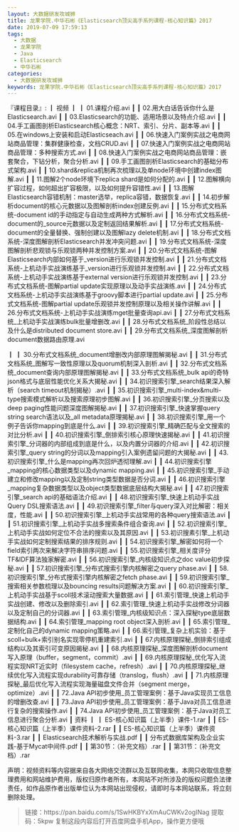 ```yaml
---
layout: 大数据研发攻城狮
title: 龙果学院.中华石彬《Elasticsearch顶尖高手系列课程-核心知识篇》2017
date: 2019-07-09 17:59:13
tags:
  - 大数据
  - 龙果学院
  - Java
  - Elasticsearch
  - 中华石彬
categories:
  - 大数据研发攻城狮
keywords: 龙果学院.中华石彬《Elasticsearch顶尖高手系列课程-核心知识篇》2017
---
```

『课程目录』: 
┃  视频
┃  ┃  01.课程介绍.avi
┃  ┃  02.用大白话告诉你什么是Elasticsearch.avi
┃  ┃  03.Elasticsearch的功能、适用场景以及特点介绍.avi
┃  ┃  04.手工画图剖析Elasticsearch核心概念：NRT、索引、分片、副本等.avi
┃  ┃  05.在windows上安装和启动Elasticseach.avi
┃  ┃  06.快速入门案例实战之电商网站商品管理：集群健康检查，文档CRUD.avi
┃  ┃  07.快速入门案例实战之电商网站商品管理：多种搜索方式.avi
┃  ┃  08.快速入门案例实战之电商网站商品管理：嵌套聚合，下钻分析，聚合分析.avi
┃  ┃  09.手工画图剖析Elasticsearch的基础分布式架构.avi
┃  ┃  10.shard&replica机制再次梳理以及单node环境中创建index图解.avi
┃  ┃  11.图解2个node环境下replica shard是如何分配的.avi
┃  ┃  12.图解横向扩容过程，如何超出扩容极限，以及如何提升容错性.avi
┃  ┃  13.图解Elasticsearch容错机制：master选举，replica容错，数据恢复.avi
┃  ┃  14.初步解析document的核心元数据以及图解剖析index创建反例.avi
┃  ┃  15.分布式文档系统-document id的手动指定与自动生成两种方式解析.avi
┃  ┃  16.分布式文档系统-document的_source元数据以及定制返回结果解析.avi
┃  ┃  17.分布式文档系统-document的全量替换、强制创建以及图解lazy delete机制.avi
┃  ┃  18.分布式文档系统-深度图解剖析Elasticsearch并发冲突问题.avi
┃  ┃  19.分布式文档系统-深度图解剖析悲观锁与乐观锁两种并发控制方案.avi
┃  ┃  20.分布式文档系统-图解Elasticsearch内部如何基于_version进行乐观锁并发控制.avi
┃  ┃  21.分布式文档系统-上机动手实战演练基于_version进行乐观锁并发控制.avi
┃  ┃  22.分布式文档系统-上机动手实战演练基于external version进行乐观锁并发控制.avi
┃  ┃  23.分布式文档系统-图解partial update实现原理以及动手实战演练.avi
┃  ┃  24.分布式文档系统-上机动手实战演练基于groovy脚本进行partial update.avi
┃  ┃  25.分布式文档系统-图解partial update乐观锁并发控制原理以及相关操作讲解.avi
┃  ┃  26.分布式文档系统-上机动手实战演练mget批量查询api.avi
┃  ┃  27.分布式文档系统_上机动手实战演练bulk批量增删改.avi
┃  ┃  28.分布式文档系统_阶段性总结以及什么是distributed document store.avi
┃  ┃  29.分布式文档系统_深度图解剖析document数据路由原理.avi
<!-- more -->  
┃  ┃  30.分布式文档系统_document增删改内部原理图解揭秘.avi
┃  ┃  31.分布式文档系统_图解写一致性原理以及quorum机制深入剖析.avi
┃  ┃  32.分布式文档系统_document查询内部原理图解揭秘.avi
┃  ┃  33.分布式文档系统_bulk api的奇特json格式与底层性能优化关系大揭秘.avi
┃  ┃  34.初识搜索引擎_search结果深入解析（search timeout机制揭秘）.avi
┃  ┃  35.初识搜索引擎_multi-index&multi-type搜索模式解析以及搜索原理初步图解.avi
┃  ┃  36.初识搜索引擎_分页搜索以及deep paging性能问题深度图解揭秘.avi
┃  ┃  37.初识搜索引擎_快速掌握query string search语法以及_all metadata原理揭秘.avi
┃  ┃  38.初识搜索引擎_用一个例子告诉你mapping到底是什么.avi
┃  ┃  39.初识搜索引擎_精确匹配与全文搜索的对比分析.avi
┃  ┃  40.初识搜索引擎_倒排索引核心原理快速揭秘.avi
┃  ┃  41.初识搜索引擎_分词器的内部组成到底是什么，以及内置分词器的介绍.avi
┃  ┃  42.初识搜索引擎_query string的分词以及mapping引入案例遗留问题的大揭秘.avi
┃  ┃  43.初识搜索引擎_什么是mapping再次回炉透彻理解.avi
┃  ┃  44.初识搜索引擎_mapping的核心数据类型以及dynamic mapping.avi
┃  ┃  45.初识搜索引擎_手动建立和修改mapping以及定制string类型数据是否分词.avi
┃  ┃  46.初识搜索引擎_mapping复杂数据类型以及object类型数据底层结构大揭秘.avi
┃  ┃  47.初识搜索引擎_search api的基础语法介绍.avi
┃  ┃  48.初识搜索引擎_快速上机动手实战Query DSL搜索语法.avi
┃  ┃  49.初识搜索引擎_filter与query深入对比解密：相关度，性能.avi
┃  ┃  50.初识搜索引擎_上机动手实战常用的各种query搜索语法.avi
┃  ┃  51.初识搜索引擎_上机动手实战多搜索条件组合查询.avi
┃  ┃  52.初识搜索引擎_上机动手实战如何定位不合法的搜索以及其原因.avi
┃  ┃  53.初识搜素引擎_上机动手实战如何定制搜索结果的排序规则.avi
┃  ┃  54.初识搜索引擎_解密如何将一个field索引两次来解决字符串排序问题.avi
┃  ┃  55.初识搜索引擎_相关度评分TF&IDF算法独家解密.avi
┃  ┃  56.初识搜索引擎_内核级知识点之doc value初步探秘.avi
┃  ┃  57.初识搜索引擎_分布式搜索引擎内核解密之query phase.avi
┃  ┃  58.初识搜索引擎_分布式搜索引擎内核解密之fetch phase.avi
┃  ┃  59.初识搜索引擎_搜索相关参数梳理以及bouncing results问题解决方案.avi
┃  ┃  60.初识搜索引擎_上机动手实战基于scoll技术滚动搜索大量数据.avi
┃  ┃  61.索引管理_快速上机动手实战创建、修改以及删除索引.avi
┃  ┃  62.索引管理_快速上机动手实战修改分词器以及定制自己的分词器.avi
┃  ┃  63.索引管理_内核级知识点：深入探秘type底层数据结构.avi
┃  ┃  64.索引管理_mapping root object深入剖析.avi
┃  ┃  65.索引管理_定制化自己的dynamic mapping策略.avi
┃  ┃  66.索引管理_复杂上机实验：基于scoll+bulk+索引别名实现零停机重建索引.avi
┃  ┃  67.内核原理探秘_倒排索引组成结构以及其索引可变原因揭秘.avi
┃  ┃  68.内核原理探秘_深度图解剖析document写入原理（buffer，segment，commit）.avi
┃  ┃  69.内核原理探秘_优化写入流程实现NRT近实时（filesystem cache，refresh）.avi
┃  ┃  70.内核原理探秘_继续优化写入流程实现durability可靠存储（translog，flush）.avi
┃  ┃  71.内核原理探秘_最后优化写入流程实现海量磁盘文件合并（segment merge，optimize）.avi
┃  ┃  72.Java API初步使用_员工管理案例：基于Java实现员工信息的增删改查.avi
┃  ┃  73.Java API初步使用_员工管理案例：基于Java对员工信息进行复杂的搜索操作.avi
┃  ┃  74.Java API初步使用_员工管理案例：基于Java对员工信息进行聚合分析.avi
┃  资料
┃  ┃  ES-核心知识篇（上半季）课件-1.rar
┃  ┃  ES-核心知识篇（上半季）课件资料-2.rar
┃  ┃  ES-核心知识篇（上半季）课件资料-3.rar
┃  ┃  Elasticsearch技术解析与实战.pdf
┃  ┃  分布式数据库架构及企业实践-基于Mycat中间件.pdf
┃  ┃  第30节：（补充文档）.rar
┃  ┃  第31节：（补充文档）.rar

<div class="post-copyright">
    <div class="post-copyright__author">
      <span class="post-copyright-meta">声明：视频资料等内容据来自各大网络交流群以及互联网收集，本网只收取信息整理费用和网站维护费用，版权归原作者所有，本网站不对所涉及的版权问题负法律责任，如作品原作者出版单位认为本网站出现侵权，请即时与本网站联系，将立刻删除处理。 </span>
    </div>
</div>

<blockquote class="blockquote-center">
链接：https://pan.baidu.com/s/1SwHKBYxXmAuCWKv2ogINag 
提取码：5kpw 
复制这段内容后打开百度网盘手机App，操作更方便哦
</blockquote>

